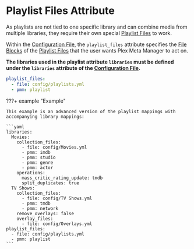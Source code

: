 # Playlist Files Attribute

As playlists are not tied to one specific library and can combine media from multiple libraries, they require their own special [Playlist Files](../files/playlists.md) to work.

Within the [Configuration File](overview.md), the `playlist_files` attribute specifies the [File Blocks](../config/files.md#blocks) of the [Playlist Files](../files/playlists.md) that the user wants Plex Meta Manager to act on.

**The libraries used in the playlist attribute `libraries` must be defined under the `libraries` attribute of the [Configuration File](overview.md).**

```yaml
playlist_files:
  - file: config/playlists.yml
  - pmm: playlist
```

???+ example "Example"

    This example is an advanced version of the playlist mappings with accompanying library mappings:

    ```yaml
    libraries:
      Movies:
        collection_files:
          - file: config/Movies.yml
          - pmm: imdb
          - pmm: studio
          - pmm: genre
          - pmm: actor
        operations:
          mass_critic_rating_update: tmdb
          split_duplicates: true
      TV Shows:
        collection_files:
          - file: config/TV Shows.yml
          - pmm: tmdb
          - pmm: network
        remove_overlays: false
        overlay_files:
          - file: config/Overlays.yml
    playlist_files:
      - file: config/playlists.yml
      - pmm: playlist
    ```